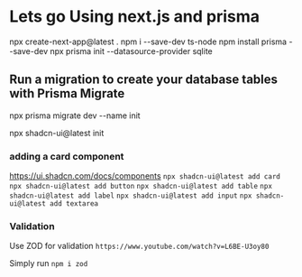 # Lets go Using next.js and prisma

npx create-next-app@latest .
npm i --save-dev ts-node
npm install prisma --save-dev
npx prisma init --datasource-provider sqlite

## Run a migration to create your database tables with Prisma Migrate

npx prisma migrate dev --name init

npx shadcn-ui@latest init

### adding a card component

<https://ui.shadcn.com/docs/components>
`npx shadcn-ui@latest add card`
`npx shadcn-ui@latest add button`
`npx shadcn-ui@latest add table`
`npx shadcn-ui@latest add label`
`npx shadcn-ui@latest add input`
`npx shadcn-ui@latest add textarea`

### Validation

Use ZOD for validation `https://www.youtube.com/watch?v=L6BE-U3oy80`

Simply run `npm i zod`
